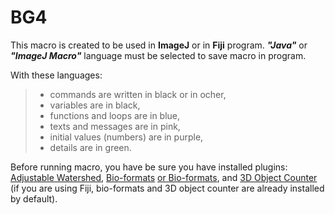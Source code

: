 # BG4
This macro is created to be used in **ImageJ** or in **Fiji** program.
***"Java"*** or ***"ImageJ Macro"*** language must be selected to save macro in program.

With these languages: 

>	- commands are written in black or in ocher,
>	- variables are in black,
>	- functions and loops are in blue,
>	- texts and messages are in pink,
>	- initial values (numbers) are in purple,
>	- details are in green.

Before running macro, you have be sure you have installed plugins: [Adjustable Watershed](https://imagej.net/plugins/adjustable-watershed/adjustable-watershed), [Bio-formats](https://imagej.net/formats/bio-formats) [or Bio-formats](https://www.openmicroscopy.org/bio-formats/downloads/), and [3D Object Counter](https://imagej.net/plugins/3d-objects-counter) (if you are using Fiji, bio-formats and 3D object counter are already installed by default).
